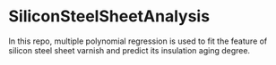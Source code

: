 # SiliconSteelSheetAnalysis
In this repo, multiple polynomial regression is used to fit the feature of silicon steel sheet varnish and predict its insulation aging degree.
